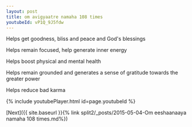 ```yaml
---
layout: post
title: om avigyaatre namaha 108 times
youtubeId: vP1Q_9J5fdw
---
```

 
 
Helps get goodness, bliss and peace and God's blessings
 
Helps remain focused, help generate inner energy 
 
Helps boost physical and mental health 
 
Helps remain grounded and generates a sense of gratitude towards the greater power 
 
Helps reduce bad karma
 
 
 
 


{% include youtubePlayer.html id=page.youtubeId %}
 
[Next]({{ site.baseurl }}{% link  split2/_posts/2015-05-04-Om eeshaanaaya namaha 108 times.md%})
 
